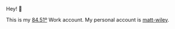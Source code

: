 Hey! 👋

This is my [84.51º](https://www.8451.com/) Work account. My personal account is [matt-wiley](https://github.com/matt-wiley).
